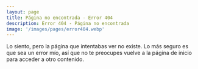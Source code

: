 ```yaml
---
layout: page
title: Página no encontrada - Error 404
description: Error 404 - Página no encontrada
image: '/images/pages/error404.webp'
---
```


Lo siento, pero la página que intentabas ver no existe. Lo más seguro es que sea un error mío, así que no te preocupes vuelve a la página de inicio para acceder a otro contenido.